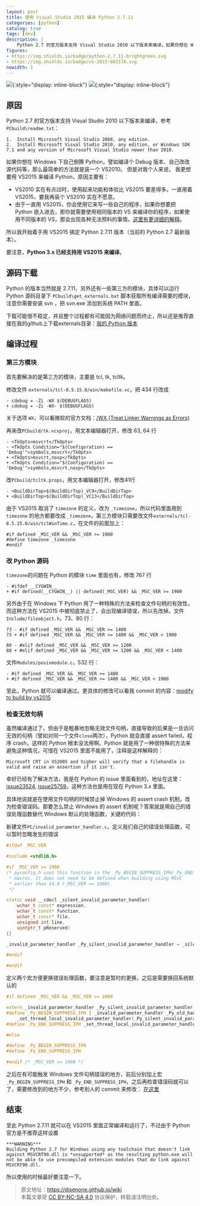 ```yaml
---
layout: post
title: 使用 Visual Studio 2015 编译 Python 2.7.11
categories: [python]
catalog: true
tags: [dev]
description: |
    Python 2.7 的官方版本支持 Visual Studio 2010 以下版本来编译，如果你想在 Windows 下自己倒腾 Python，譬如编译个 Debug 版本、自己改改源代码等，那么最简单的方法就是装一个 VS2010。但是对我个人来说， 我更想要用 VS2015 来编译 Python，原因主要有...
figures:
- https://img.shields.io/badge/python-2.7.11-brightgreen.svg
- https://img.shields.io/badge/vs-2015-68217A.svg
nowidth: 1
---
```


![](https://img.shields.io/badge/python-2.7.11-brightgreen.svg){:style="display: inline-block"}
![](https://img.shields.io/badge/vs-2015-68217A.svg){:style="display: inline-block"}

## 原因

Python 2.7 的官方版本支持 Visual Studio 2010 以下版本来编译，参考 `PCbuild\readme.txt`：


	1.  Install Microsoft Visual Studio 2008, any edition.
	2.  Install Microsoft Visual Studio 2010, any edition, or Windows SDK 7.1 and any version of Microsoft Visual Studio newer than 2010.


如果你想在 Windows 下自己倒腾 Python，譬如编译个 Debug 版本、自己改改源代码等，那么最简单的方法就是装一个 VS2010。
但是对我个人来说， 我更想要用 VS2015 来编译 Python，原因主要有：


- VS2010 实在有点过时，使用起来功能和体验比 VS2015 要差得多。一直用着 VS2015，要我再装个 VS2010 实在不愿意。
- 由于一直用 VS2015，你会使用它来写一些自己的程序，如果你想要把 Python 嵌入进去，那你就需要使用相同版本的 VS 来编译你的程序，如果使用不同版本的 VS，那会出现各种无法预料的事情。[这里有更详细的解释](http://siomsystems.com/mixing-visual-studio-versions/)。

所以我开始着手用 VS2015 搞定 Python 2.7.11 版本（当前的 Python 2.7 最新版本）。

要注意，**Python 3.x 已经支持用 VS2015 来编译**。

## 源码下载

Python 的版本当然就是 2.7.11，另外还有一些第三方的模块，具体可以运行 Python 源码目录下 `PCbuild\get_externals.bat` 脚本获取所有编译需要的模块，注意你需要安装 svn ，把 svn.exe 添加到系统 PATH 里面。

下载可能很不稳定，并且整个过程都有可能因为网络问题而终止，所以还是推荐直接在我的github上下载externals目录：[我的 Python 版本](https://github.com/disenone/wpython-2.7.11/tree/e13f43a3b72ae2bdf4d2950c6364750ae668cbf4/externals)

## 编译过程

### 第三方模块

首先要解决的是第三方的模块，主要是 tcl, tk, tcltk。

修改文件 `externals/tcl-8.5.15.0/win/makefile.vc`，把 434 行改成

	- cdebug = -Zi -WX $(DEBUGFLAGS)
	+ cdebug = -Zi -WX- $(DEBUGFLAGS)

关于选项 `WX`，可以看微软的官方文档：[/WX (Treat Linker Warnings as Errors)](https://msdn.microsoft.com/en-us/library/ms235592.aspx)

再来改`PCbuild/tk.vcxproj`，用文本编辑器打开，修改 63, 64 行

	- <TkOpts>msvcrt</TkOpts>
	- <TkOpts Condition="$(Configuration) == 'Debug'">symbols,msvcrt</TkOpts>
	+ <TkOpts>msvcrt,noxp</TkOpts>
	+ <TkOpts Condition="$(Configuration) == 'Debug'">symbols,msvcrt,noxp</TkOpts>

改`PCbuild/tcltk.props`，用文本编辑器打开，修改41行

	- <BuildDirTop>$(BuildDirTop)_VC9</BuildDirTop>
	+ <BuildDirTop>$(BuildDirTop)_VC13</BuildDirTop>

由于 VS2015 取消了 `timezone` 的定义，改为 `_timezone`，所以代码里面用到 `timezone` 的地方都要改成 `_timezone`，第三方模块只需要改文件`externals/tcl-8.5.15.0/win/tclWinTime.c`，在文件的前面加上：

	#if defined _MSC_VER && _MSC_VER >= 1900
	#define timezone _timezone
	#endif

### 改 Python 源码

`timezone`的问题在 Python 的模块 `time` 里面也有，修改 767 行

	- #ifdef __CYGWIN__
	+ #if defined(__CYGWIN__) || defined(_MSC_VER) && _MSC_VER >= 1900

另外由于在 Windows 下 Python 用了一种特殊的方法来检查文件句柄的有效性，而这种方法在 VS2015 中被彻底禁止了，会出现编译错误，所以先改掉。文件 `Include/fileobject.h`，73、80 行：

	73 - #if defined _MSC_VER && _MSC_VER >= 1400
	73 + #if defined _MSC_VER && _MSC_VER >= 1400 && _MSC_VER < 1900

	80 - #elif defined _MSC_VER && _MSC_VER >= 1200
	80 + #elif defined _MSC_VER && _MSC_VER >= 1200 && _MSC_VER < 1400

文件`Modules/posixmodule.c`，532 行：

	- #if defined _MSC_VER && _MSC_VER >= 1400
	+ #if defined _MSC_VER && _MSC_VER >= 1400 && _MSC_VER < 1900

至此，Python 就可以编译通过。更具体的修改可以看我 commit 的内容：[modify to build by vs2015](https://github.com/disenone/wpython-2.7.11/commit/4037e2d806518dbf06ffb8ee5c46f419ef8d7edf)


### 检查无效句柄

虽然编译通过了，但由于是粗暴地忽略无效文件句柄，直接导致的后果是一旦访问无效的句柄（譬如对同一个文件`close`两次），Python 就会直接 assert failed，程序 crash，这样的 Python 根本没法用啊。Python 就是用了一种很特殊的方法来避免这种情况，可惜在 VS2015 里面不能用了，注释是这样解释的：

	Microsoft CRT in VS2005 and higher will verify that a filehandle is valid and raise an assertion if it isn't.


幸好已经有了解决方法，我是在 Python 的 issue 里面看到的，地址在这里：[issue23524](http://psf.upfronthosting.co.za/roundup/tracker/issue23524), [issue25759](http://psf.upfronthosting.co.za/roundup/tracker/issue25759)。这种方法也是用在现在 Python 3.x 里面。


具体地说就是在使用文件句柄的时候禁止掉 Windows 的 assert crash 机制，改为检查错误码。那要怎么禁止 Windows 的 assert 机制呢？答案就是用自己的错误处理函数替代 Windows 默认的处理函数，关键的代码：


新建文件`PC/invalid_parameter_handler.c`，定义我们自己的错误处理函数，可以暂时忽略发生的错误

```c++
#ifdef _MSC_VER

#include <stdlib.h>

#if _MSC_VER >= 1900
/* pyconfig.h uses this function in the _Py_BEGIN_SUPPRESS_IPH/_Py_END_SUPPRESS_IPH
 * macros. It does not need to be defined when building using MSVC
 * earlier than 14.0 (_MSC_VER == 1900).
 */

static void __cdecl _silent_invalid_parameter_handler(
    wchar_t const* expression,
    wchar_t const* function,
    wchar_t const* file,
    unsigned int line,
	uintptr_t pReserved) 
{}

_invalid_parameter_handler _Py_silent_invalid_parameter_handler = _silent_invalid_parameter_handler;

#endif

#endif
```

定义两个宏方便更换错误处理函数，要注意是暂时的更换，之后是需要换回系统默认的

```c++
#if defined _MSC_VER && _MSC_VER >= 1900

extern _invalid_parameter_handler _Py_silent_invalid_parameter_handler;
#define _Py_BEGIN_SUPPRESS_IPH { _invalid_parameter_handler _Py_old_handler = \
    _set_thread_local_invalid_parameter_handler(_Py_silent_invalid_parameter_handler);
#define _Py_END_SUPPRESS_IPH _set_thread_local_invalid_parameter_handler(_Py_old_handler); }

#else

#define _Py_BEGIN_SUPPRESS_IPH
#define _Py_END_SUPPRESS_IPH

#endif /* _MSC_VER >= 1900 */
```

之后在有可能触发 Windows 文件句柄错误的地方，前后分别加上宏`_Py_BEGIN_SUPPRESS_IPH` 和 `_Py_END_SUPPRESS_IPH`，之后再检查错误码就可以了，需要修改到的地方不少，参考别人的 commit 来修改：
[在这里](https://github.com/kovidgoyal/cpython/commit/a9ec814d466d3c0139d10b69666f88eed10e4940)

## 结束

至此 Python 2.7.11 就可以在 VS2015 里面正常编译和运行了，不过由于 Python 官方是不推荐这样设置

	***WARNING***
	Building Python 2.7 for Windows using any toolchain that doesn't link
	against MSVCRT90.dll is *unsupported* as the resulting python.exe will
	not be able to use precompiled extension modules that do link against
	MSVCRT90.dll.

所以使用的时候最好要注意一下。

> 原文地址：<https://disenone.github.io/wiki>  
> 本篇文章受 [CC BY-NC-SA 4.0](https://creativecommons.org/licenses/by/4.0/deed.zh) 协议保护，转载请注明出处。
